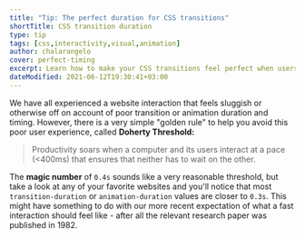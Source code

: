 ```yaml
---
title: "Tip: The perfect duration for CSS transitions"
shortTitle: CSS transition duration
type: tip
tags: [css,interactivity,visual,animation]
author: chalarangelo
cover: perfect-timing
excerpt: Learn how to make your CSS transitions feel perfect when users interact with elements on the page with this simple tip.
dateModified: 2021-06-12T19:30:41+03:00
---
```


We have all experienced a website interaction that feels sluggish or otherwise off on account of poor transition or animation duration and timing. However, there is a very simple "golden rule" to help you avoid this poor user experience, called **Doherty Threshold:**

> Productivity soars when a computer and its users interact at a pace (<400ms) that ensures that neither has to wait on the other.

The **magic number** of `0.4s` sounds like a very reasonable threshold, but take a look at any of your favorite websites and you'll notice that most `transition-duration` or `animation-duration` values are closer to `0.3s`. This might have something to do with our more recent expectation of what a fast interaction should feel like - after all the relevant research paper was published in 1982.
